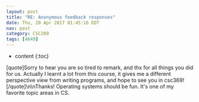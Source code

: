 ```yaml
---
layout: post
title: "RE: Anonymous feedback responses"
date: Thu, 20 Apr 2017 01:45:16 EDT
nav: post
category: CSC209
tags: [4649]
---
```


* content
{:toc}

[quote]Sorry to hear you are so tired to remark, and thx for all things you did for us. Actually I learnt a lot from this course, it gives me a different perspective view from writing programs, and hope to see you in csc369![/quote]\n\nThanks! Operating systems should be fun. It's one of my favorite topic areas in CS.
<!-- more -->
<p></p>

